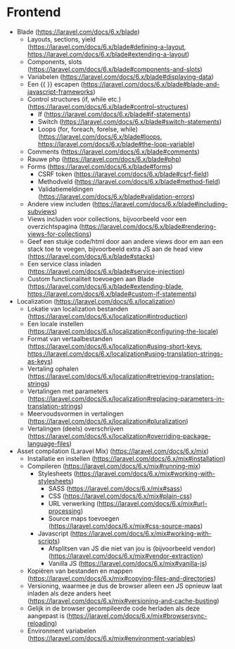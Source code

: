# Frontend
- Blade (https://laravel.com/docs/6.x/blade)
    - Layouts, sections, yield (https://laravel.com/docs/6.x/blade#defining-a-layout, https://laravel.com/docs/6.x/blade#extending-a-layout)
    - Components, slots (https://laravel.com/docs/6.x/blade#components-and-slots)
    - Variabelen (https://laravel.com/docs/6.x/blade#displaying-data)
    - Een {{ }} escapen (https://laravel.com/docs/6.x/blade#blade-and-javascript-frameworks)
    - Control structures (if, while etc.) (https://laravel.com/docs/6.x/blade#control-structures)
        - If (https://laravel.com/docs/6.x/blade#if-statements)
        - Switch (https://laravel.com/docs/6.x/blade#switch-statements)
        - Loops (for, foreach, forelse, while) (https://laravel.com/docs/6.x/blade#loops, https://laravel.com/docs/6.x/blade#the-loop-variable)
    - Comments (https://laravel.com/docs/6.x/blade#comments)
    - Rauwe php (https://laravel.com/docs/6.x/blade#php)
    - Forms (https://laravel.com/docs/6.x/blade#forms)
        - CSRF token (https://laravel.com/docs/6.x/blade#csrf-field)
        - Methodveld (https://laravel.com/docs/6.x/blade#method-field)
        - Validatiemeldingen (https://laravel.com/docs/6.x/blade#validation-errors)
    - Andere view includen (https://laravel.com/docs/6.x/blade#including-subviews)
    - Views includen voor collections, bijvoorbeeld voor een overzichtspagina (https://laravel.com/docs/6.x/blade#rendering-views-for-collections)
    - Geef een stukje code/html door aan andere views door em aan een stack toe te voegen, bijvoorbeeld extra JS aan de head view (https://laravel.com/docs/6.x/blade#stacks)
    - Een service class inladen (https://laravel.com/docs/6.x/blade#service-injection)
    - Custom functionaliteit toevoegen aan Blade (https://laravel.com/docs/6.x/blade#extending-blade, https://laravel.com/docs/6.x/blade#custom-if-statements)
- Localization (https://laravel.com/docs/6.x/localization)
    - Lokatie van localization bestanden (https://laravel.com/docs/6.x/localization#introduction)
    - Een locale instellen (https://laravel.com/docs/6.x/localization#configuring-the-locale)
    - Format van vertaalbestanden (https://laravel.com/docs/6.x/localization#using-short-keys, https://laravel.com/docs/6.x/localization#using-translation-strings-as-keys)
    - Vertaling ophalen (https://laravel.com/docs/6.x/localization#retrieving-translation-strings)
    - Vertalingen met parameters (https://laravel.com/docs/6.x/localization#replacing-parameters-in-translation-strings)
    - Meervoudsvormen in vertalingen (https://laravel.com/docs/6.x/localization#pluralization)
    - Vertalingen (deels) overschrijven (https://laravel.com/docs/6.x/localization#overriding-package-language-files)
- Asset compilation (Laravel Mix) (https://laravel.com/docs/6.x/mix)
    - Installatie en instellen (https://laravel.com/docs/6.x/mix#installation)
    - Compileren (https://laravel.com/docs/6.x/mix#running-mix)
        - Stylesheets (https://laravel.com/docs/6.x/mix#working-with-stylesheets)
            - SASS (https://laravel.com/docs/6.x/mix#sass)
            - CSS (https://laravel.com/docs/6.x/mix#plain-css)
            - URL verwerking (https://laravel.com/docs/6.x/mix#url-processing)
            - Source maps toevoegen (https://laravel.com/docs/6.x/mix#css-source-maps)
        - Javascript (https://laravel.com/docs/6.x/mix#working-with-scripts)
            - Afsplitsen van JS die niet van jou is (bijvoorbeeld vendor) (https://laravel.com/docs/6.x/mix#vendor-extraction)
            - Vanilla JS (https://laravel.com/docs/6.x/mix#vanilla-js)
    - Kopiëren van bestanden en mappen (https://laravel.com/docs/6.x/mix#copying-files-and-directories)
    - Versioning, waarmee je dus de browser alleen een JS opnieuw laat inladen als deze anders heet (https://laravel.com/docs/6.x/mix#versioning-and-cache-busting)
    - Gelijk in de browser gecompileerde code herladen als deze aangepast is (https://laravel.com/docs/6.x/mix#browsersync-reloading)
    - Environment variabelen (https://laravel.com/docs/6.x/mix#environment-variables)
